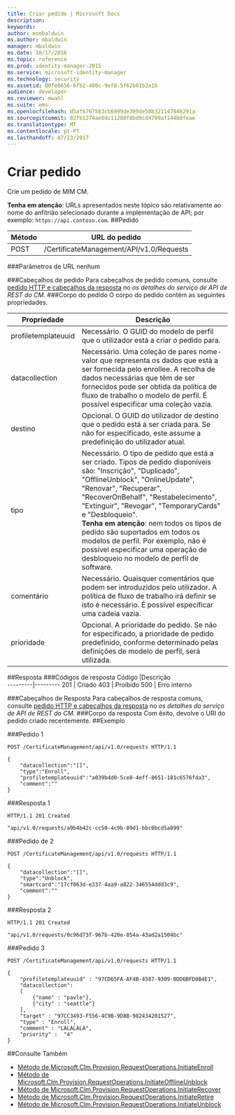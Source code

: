 ```yaml
---
title: Criar pedido | Microsoft Docs
description: 
keywords: 
author: msmbaldwin
ms.author: mbaldwin
manager: mbaldwin
ms.date: 10/17/2016
ms.topic: reference
ms.prod: identity-manager-2015
ms.service: microsoft-identity-manager
ms.technology: security
ms.assetid: 80fe0656-6fb2-400c-9ef8-5f62b61b2a1b
audience: developer
ms.reviewer: mwahl
ms.suite: ems
ms.openlocfilehash: d5af8767583cb6999de399de58b321147846291a
ms.sourcegitcommit: 02fb1274ae0dc11288f8bd9cd4799af144b8feae
ms.translationtype: MT
ms.contentlocale: pt-PT
ms.lasthandoff: 07/13/2017
---
```

# <a name="create-request"></a>Criar pedido
Crie um pedido de MIM CM.

**Tenha em atenção**: URLs apresentados neste tópico são relativamente ao nome do anfitrião selecionado durante a implementação de API; por exemplo: `https://api.contoso.com`.
##<a name="request"></a>Pedido


Método  |URL do pedido  
---------|---------
POST     |/CertificateManagement/API/v1.0/Requests

###<a name="url-parameters"></a>Parâmetros de URL
nenhum

###<a name="request-headers"></a>Cabeçalhos de pedido
Para cabeçalhos de pedido comuns, consulte [pedido HTTP e cabeçalhos da resposta](certificate-management-rest-api-service-details.md#http-request-and-response-headers) no *os detalhes do serviço de API de REST do CM*.
###<a name="request-body"></a>Corpo do pedido
O corpo do pedido contém as seguintes propriedades.

Propriedade | Descrição
---------|-----------
profiletemplateuuid | Necessário. O GUID do modelo de perfil que o utilizador está a criar o pedido para.
datacollection | Necessário. Uma coleção de pares nome-valor que representa os dados que está a ser fornecida pelo enrollee. A recolha de dados necessárias que têm de ser fornecidos pode ser obtida da política de fluxo de trabalho o modelo de perfil. É possível especificar uma coleção vazia.
destino | Opcional. O GUID do utilizador de destino que o pedido está a ser criada para. Se não for especificado, este assume a predefinição do utilizador atual.
tipo | Necessário. O tipo de pedido que está a ser criado. Tipos de pedido disponíveis são: "Inscrição", "Duplicado", "OfflineUnblock", "OnlineUpdate", "Renovar", "Recuperar", "RecoverOnBehalf", "Restabelecimento", "Extinguir", "Revogar", "TemporaryCards" e "Desbloqueio".<br/>**Tenha em atenção**: nem todos os tipos de pedido são suportados em todos os modelos de perfil. Por exemplo, não é possível especificar uma operação de desbloqueio no modelo de perfil de software.
comentário | Necessário. Quaisquer comentários que podem ser introduzidos pelo utilizador. A política de fluxo de trabalho irá definir se isto é necessário. É possível especificar uma cadeia vazia.
prioridade | Opcional. A prioridade do pedido. Se não for especificado, a prioridade de pedido predefinido, conforme determinado pelas definições de modelo de perfil, será utilizada.


##<a name="response"></a>Resposta
###<a name="response-codes"></a>Códigos de resposta
Código  |Descrição  
---------|---------
201     | Criado
403 | Proibido
500 | Erro interno

###<a name="response-headers"></a>Cabeçalhos de Resposta
Para cabeçalhos de resposta comuns, consulte [pedido HTTP e cabeçalhos da resposta](certificate-management-rest-api-service-details.md#http-request-and-response-headers) no *os detalhes do serviço de API de REST do CM*.
###<a name="response-body"></a>Corpo da resposta
Com êxito, devolve o URI do pedido criado recentemente.
##<a name="example"></a>Exemplo

###<a name="request-1"></a>Pedido 1
```
POST /CertificateManagement/api/v1.0/requests HTTP/1.1

{
    "datacollection":"[]",
    "type":"Enroll",
    "profiletemplateuuid":"a039b4d0-5ce8-4eff-8651-181c6576fda3",
    "comment":""
}
```
###<a name="response-1"></a>Resposta 1
```
HTTP/1.1 201 Created

"api/v1.0/requests/a9b4b42c-cc50-4c9b-89d1-bbc0bcd5a099"
```
###<a name="request-2"></a>Pedido de 2
```
POST /CertificateManagement/api/v1.0/requests HTTP/1.1

{  
    "datacollection":"[]",
    "type":"Unblock",
    "smartcard":"17cf063d-e337-4aa9-a822-346554ddd3c9",
    "comment":""
}
```
###<a name="response-2"></a>Resposta 2
```
HTTP/1.1 201 Created

"api/v1.0/requests/0c96d73f-967b-420e-854a-43ad2a1504bc"
```       

###<a name="request-3"></a>Pedido 3
```
POST /CertificateManagement/api/v1.0/requests HTTP/1.1

{
    "profiletemplateuuid" : "97CD65FA-AF4B-4587-9309-0DD6BFD8B4E1",
    "datacollection":
    [
        {"name" : "pavle"},
        {"city" : "seattle"}
    ],
    "target" : "97CC3493-F556-4C9B-9D8B-982434201527",
    "type" : "Enroll",
    "comment" : "LALALALA",
    "priority" :  "4"
}
```
##<a name="see-also"></a>Consulte Também

- [Método de Microsoft.Clm.Provision.RequestOperations.InitiateEnroll](https://msdn.microsoft.com/library/windows/desktop/microsoft.clm.provision.requestoperations.initiateenroll.aspx)
- [Método de Microsoft.Clm.Provision.RequestOperations.InitiateOfflineUnblock](https://msdn.microsoft.com/library/windows/desktop/microsoft.clm.provision.requestoperations.initiateofflineunblock.aspx)
- [Método de Microsoft.Clm.Provision.RequestOperations.InitiateRecover](https://msdn.microsoft.com/library/windows/desktop/microsoft.clm.provision.requestoperations.initiaterecover.aspx)
- [Método de Microsoft.Clm.Provision.RequestOperations.InitiateRetire](https://msdn.microsoft.com/library/windows/desktop/microsoft.clm.provision.requestoperations.initiateretire.aspx)
- [Método de Microsoft.Clm.Provision.RequestOperations.InitiateUnblock](https://msdn.microsoft.com/library/windows/desktop/microsoft.clm.provision.requestoperations.initiateunblock.aspx)
